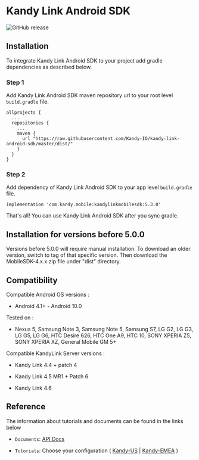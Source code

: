 # Kandy Link Android SDK

<p>
    <img alt="GitHub release" src="https://img.shields.io/github/v/release/kandy-io/kandy-link-android-sdk">
</p>

## Installation
To integrate Kandy Link Android SDK to your project add gradle dependencies as described below.

### Step 1
Add Kandy Link Android SDK maven repository url to your root level `build.gradle` file.

```
allprojects {
  ...
  repositories {
    ...
    maven {
      url "https://raw.githubusercontent.com/Kandy-IO/kandy-link-android-sdk/master/dist/"
    }
  }
}
```

### Step 2
Add dependency of Kandy Link Android SDK to your app level `build.gradle` file.

```
implementation 'com.kandy.mobile:kandylinkmobilesdk:5.3.0'
```

That's all! You can use Kandy Link Android SDK after you sync gradle.

## Installation for versions before 5.0.0
Versions before 5.0.0 will require manual installation. To download an older version, switch to tag of that specific version. Then download the MobileSDK-4.x.x.zip file under "dist" directory.

## Compatibility
Compatible Android OS versions :

* Android 4.1+ - Android 10.0

Tested on :

* Nexus 5, Samsung Note 3, Samsung Note 5, Samsung S7, LG G2, LG G3, LG G5, LG G6, HTC Desire 626, HTC One A9, HTC 10, SONY XPERIA Z5, SONY XPERIA XZ, General Mobile GM 5+

Compatible KandyLink Server versions :

* Kandy Link 4.4 + patch 4

* Kandy Link 4.5 MR1 + Patch 6

* Kandy Link 4.6

## Reference

The information about tutorials and documents can be found in the links below

* `Documents`: [API Docs](https://kandy-io.github.io/kandy-link-android-sdk/docs)

* `Tutorials`: Choose your configuration ( [Kandy-US](https://kandy-io.github.io/kandy-link-android-sdk/tutorials/?SUBSCRIPTIONFQDN=spidr-ucc.genband.com&WEBSOCKETFQDN=spidr-ucc.genband.com&ICESERVER1=turns:turn-ucc-1.genband.com:443?transport=tcp&ICESERVER2=turns:turn-ucc-2.genband.com:443?transport=tcp) | [Kandy-EMEA](https://kandy-io.github.io/kandy-link-android-sdk/tutorials/?SUBSCRIPTIONFQDN=spidr-em.genband.com&WEBSOCKETFQDN=spidr-em.genband.com&ICESERVER1=turns:turn-em-1.genband.com:443?transport=tcp&ICESERVER2=turns:turn-em-2.genband.com:443?transport=tcp) )
